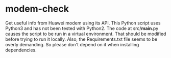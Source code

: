 # modem-check
Get useful info from Huawei modem using its API.
This Python script uses Python3 and has not been tested with Python2.
The code at src/__main__.py causes the script to be run in a virtual
environment. That should be modified before trying to run it locally.
Also, the Requirements.txt file seems to be overly demanding. So please don't
depend on it when installing dependencies.
